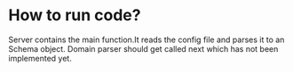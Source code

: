 # How to run code?
Server contains the main function.It reads the config file and parses it to an Schema object. Domain parser should get called next which has not been implemented yet.
